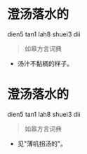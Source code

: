 # 澄汤落水的
dien5 tan1 lah8 shuei3 dii
> 如皋方言词典
- 汤汁不黏稠的样子。

# 澄汤落水的
dien5 tan1 lah8 shuei3 dii
> 如皋方言词典
- 见"薄叽拐汤的"。
